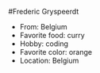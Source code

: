 #Frederic Gryspeerdt

- From: Belgium
- Favorite food: curry
- Hobby: coding
- Favorite color: orange
- Location: Belgium
